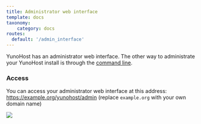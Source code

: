 ```yaml
---
title: Administrator web interface
template: docs
taxonomy:
    category: docs
routes:
  default: '/admin_interface'
---
```


YunoHost has an administrator web interface. The other way to administrate your YunoHost install is through the [command line](/commandline).

### Access

You can access your administrator web interface at this address: <https://example.org/yunohost/admin> (replace `example.org` with your own domain name)

![](image://webadmin.png)
